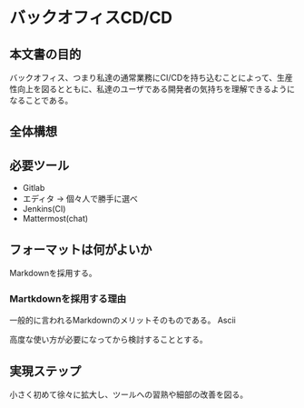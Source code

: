 # バックオフィスCD/CD

## 本文書の目的

バックオフィス、つまり私達の通常業務にCI/CDを持ち込むことによって、生産性向上を図るとともに、私達のユーザである開発者の気持ちを理解できるようになることである。

## 全体構想



## 必要ツール

* Gitlab
* エディタ → 個々人で勝手に選べ
* Jenkins(CI)
* Mattermost(chat)

## フォーマットは何がよいか

Markdownを採用する。

### Martkdownを採用する理由

一般的に言われるMarkdownのメリットそのものである。
Ascii

高度な使い方が必要になってから検討することとする。

## 実現ステップ

小さく初めて徐々に拡大し、ツールへの習熟や細部の改善を図る。


